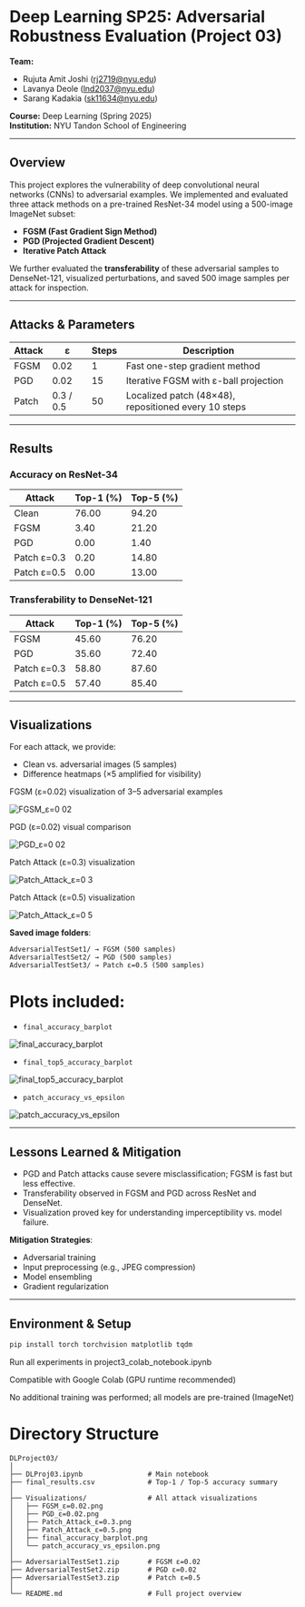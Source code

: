# Deep Learning SP25: Adversarial Robustness Evaluation (Project 03)

**Team:**  
- Rujuta Amit Joshi ([rj2719@nyu.edu](mailto:rj2719@nyu.edu))  
- Lavanya Deole ([lnd2037@nyu.edu](mailto:lnd2037@nyu.edu))  
- Sarang Kadakia ([sk11634@nyu.edu](mailto:sk@nyu.edu))  

**Course:** Deep Learning (Spring 2025)  
**Institution:** NYU Tandon School of Engineering  

---

## Overview

This project explores the vulnerability of deep convolutional neural networks (CNNs) to adversarial examples. We implemented and evaluated three attack methods on a pre-trained ResNet-34 model using a 500-image ImageNet subset:

- **FGSM (Fast Gradient Sign Method)**
- **PGD (Projected Gradient Descent)**
- **Iterative Patch Attack**

We further evaluated the **transferability** of these adversarial samples to DenseNet-121, visualized perturbations, and saved 500 image samples per attack for inspection.

---

## Attacks & Parameters

| Attack | ε | Steps | Description |
|--------|----|--------|-------------|
| FGSM   | 0.02 | 1 | Fast one-step gradient method |
| PGD    | 0.02 | 15 | Iterative FGSM with ε-ball projection |
| Patch  | 0.3 / 0.5 | 50 | Localized patch (48×48), repositioned every 10 steps |

---

## Results

### Accuracy on ResNet-34

| Attack   | Top-1 (%) | Top-5 (%) |
|----------|-----------|-----------|
| Clean    | 76.00     | 94.20     |
| FGSM     | 3.40      | 21.20     |
| PGD      | 0.00      | 1.40      |
| Patch ε=0.3 | 0.20  | 14.80     |
| Patch ε=0.5 | 0.00  | 13.00     |

### Transferability to DenseNet-121

| Attack   | Top-1 (%) | Top-5 (%) |
|----------|-----------|-----------|
| FGSM     | 45.60     | 76.20     |
| PGD      | 35.60     | 72.40     |
| Patch ε=0.3 | 58.80  | 87.60     |
| Patch ε=0.5 | 57.40  | 85.40     |

---

## Visualizations

For each attack, we provide:
- Clean vs. adversarial images (5 samples)
- Difference heatmaps (×5 amplified for visibility)

FGSM (ε=0.02) visualization of 3–5 adversarial examples

![FGSM_ε=0 02](https://github.com/user-attachments/assets/b1915c3f-2116-4fa7-ad6a-ab850ac1373c)

PGD (ε=0.02) visual comparison

![PGD_ε=0 02](https://github.com/user-attachments/assets/1dd58a1f-47ff-43a7-800f-0f92302baa76)

Patch Attack (ε=0.3) visualization

![Patch_Attack_ε=0 3](https://github.com/user-attachments/assets/531acf96-4310-4526-96f3-816a8ba9a410)

Patch Attack (ε=0.5) visualization

![Patch_Attack_ε=0 5](https://github.com/user-attachments/assets/b5096589-2b56-4a75-8da5-c06a330a882b)


**Saved image folders**:

```
AdversarialTestSet1/ → FGSM (500 samples)
AdversarialTestSet2/ → PGD (500 samples)
AdversarialTestSet3/ → Patch ε=0.5 (500 samples)
```


# Plots included:

- `final_accuracy_barplot`

![final_accuracy_barplot](https://github.com/user-attachments/assets/2df59ec9-64bc-44d3-a732-ed0d021e0c4b)


- `final_top5_accuracy_barplot`

![final_top5_accuracy_barplot](https://github.com/user-attachments/assets/433a4872-8acf-4f4c-92f8-b753149d3ea4)


- `patch_accuracy_vs_epsilon`

![patch_accuracy_vs_epsilon](https://github.com/user-attachments/assets/cd3e6899-e1e6-4ab9-b989-39b534160dd6)


---

## Lessons Learned & Mitigation

- PGD and Patch attacks cause severe misclassification; FGSM is fast but less effective.
- Transferability observed in FGSM and PGD across ResNet and DenseNet.
- Visualization proved key for understanding imperceptibility vs. model failure.

**Mitigation Strategies**:
- Adversarial training
- Input preprocessing (e.g., JPEG compression)
- Model ensembling
- Gradient regularization

---

## Environment & Setup

```bash
pip install torch torchvision matplotlib tqdm
```

Run all experiments in project3_colab_notebook.ipynb

Compatible with Google Colab (GPU runtime recommended)

No additional training was performed; all models are pre-trained (ImageNet)


# Directory Structure
```
DLProject03/
│
├── DLProj03.ipynb                # Main notebook
├── final_results.csv             # Top-1 / Top-5 accuracy summary
│
├── Visualizations/               # All attack visualizations
│   ├── FGSM_ε=0.02.png
│   ├── PGD_ε=0.02.png
│   ├── Patch_Attack_ε=0.3.png
│   ├── Patch_Attack_ε=0.5.png
│   ├── final_accuracy_barplot.png
│   └── patch_accuracy_vs_epsilon.png
│
├── AdversarialTestSet1.zip       # FGSM ε=0.02
├── AdversarialTestSet2.zip       # PGD ε=0.02
├── AdversarialTestSet3.zip       # Patch ε=0.5
│
└── README.md                     # Full project overview
```
